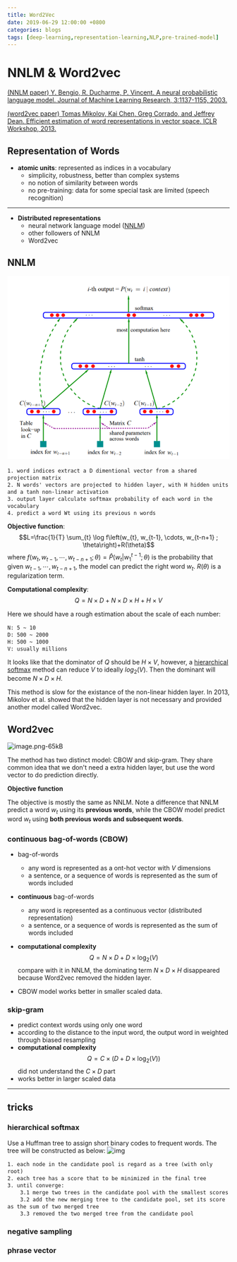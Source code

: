 ```yaml
---
title: Word2Vec
date: 2019-06-29 12:00:00 +0800
categories: blogs
tags: [deep-learning,representation-learning,NLP,pre-trained-model]
---
```


# NNLM & Word2vec

[(NNLM paper) Y. Bengio, R. Ducharme, P. Vincent. A neural probabilistic language model. Journal of Machine Learning Research, 3:1137-1155, 2003.](http://jmlr.org/papers/volume3/bengio03a/bengio03a.pdf)

[(word2vec paper) Tomas Mikolov, Kai Chen, Greg Corrado, and Jeffrey Dean. Efficient estimation of word representations in vector space. ICLR Workshop, 2013.](https://arxiv.org/pdf/1301.3781.pdf)

<!-- more -->

## Representation of Words

- **atomic units**: represented as indices in a vocabulary
    - simplicity, robustness, better than complex systems
    - no notion of similarity between words
    - no pre-training: data for some special task are limited (speech recognition)  
$$$$


----------


- **Distributed representations**
    - neural network language model ([NNLM](#NNLM))
    - other followers of NNLM
    - Word2vec

## NNLM
![img](/assets/images/2019/0629_NNLM.png)

    1. word indices extract a D dimentional vector from a shared projection matrix
    2. N words' vectors are projected to hidden layer, with H hidden units and a tanh non-linear activation
    3. output layer calculate softmax probability of each word in the vocabulary
    4. predict a word Wt using its previous n words
    
**Objective function**:
   $$L=\frac{1}{T} \sum_{t} \log f\left(w_{t}, w_{t-1}, \cdots, w_{t-n+1} ; \theta\right)+R(\theta)$$
where $f\left(w_{t}, w_{t-1}, \cdots, w_{t-n+1} ; \theta\right)=\hat{P}\left(w_{t} | w_{1}^{t-1}; \theta\right)$ is the probability that given $w_{t-1}, \cdots, w_{t-n+1}$, the model can predict the right word $w_t$. $R(\theta)$ is a regularization term.

**Computational complexity**:
    $$Q=N\times D+N\times D\times H + H\times V$$
    
Here we should have a rough estimation about the scale of each number:
    
    N: 5 ~ 10
    D: 500 ~ 2000
    H: 500 ~ 1000
    V: usually millions
    
It looks like that the dominator of $Q$ should be $H\times V$, however, a [hierarchical softmax](#hierarchical-softmax) method can reduce $V$ to ideally $log_2(V)$. Then the dominant will become $N\times D\times H$. 

This method is slow for the existance of the non-linear hidden layer. In 2013, Mikolov et al. showed that the hidden layer is not necessary and provided another model called Word2vec.

## **Word2vec**

![image.png-65kB](http://static.zybuluo.com/pluto-the-lost/evp8nezeasqq13wj4xd4aqqs/image.png)

The method has two distinct model: CBOW and skip-gram. They share common idea that we don't need a extra hidden layer, but use the word vector to do prediction directly.

**Objective function** 

The objective is mostly the same as NNLM. Note a difference that NNLM predict a word $w_t$ using its **previous words**, while the CBOW model predict word $w_t$ using **both previous words and subsequent words**.

### **continuous bag-of-words (CBOW)**

- bag-of-words
    - any word is represented as a ont-hot vector with $V$ dimensions
    - a sentence, or a sequence of words is represented as the sum of words included
$$$$

- **continuous** bag-of-words
    - any word is represented as a continuous vector (distributed representation)
    - a sentence, or a sequence of words is represented as the sum of words included
        
- **computational complexity**
$$Q=N \times D+D \times \log _{2}(V)$$
compare with it in NNLM, the dominating term $N \times D \times H$ disappeared because Word2vec removed the hidden layer.

- CBOW model works better in smaller scaled data.

### **skip-gram**

- predict context words using only one word
- according to the distance to the input word, the output word in weighted through biased resampling
- **computational complexity**
$$
Q=C \times\left(D+D \times \log _{2}(V)\right)
$$
did not understand the $C\times D$ part
- works better in larger scaled data

---
## tricks
### hierarchical softmax
Use a Huffman tree to assign short binary codes to frequent words. The tree will be constructed as below:
![img](http://static.zybuluo.com/pluto-the-lost/59wfrg4kw2b01d8tm3q395ey/image.png)
    
    1. each node in the candidate pool is regard as a tree (with only root)
    2. each tree has a score that to be minimized in the final tree
    3. until converge:
        3.1 merge two trees in the candidate pool with the smallest scores
        3.2 add the new merging tree to the candidate pool, set its score as the sum of two merged tree
        3.3 removed the two merged tree from the candidate pool

### negative sampling
### phrase vector




  [1]: http://static.zybuluo.com/pluto-the-lost/evp8nezeasqq13wj4xd4aqqs/image.png
  [2]: http://static.zybuluo.com/pluto-the-lost/h0uf4mfotx51ooaome06ypsu/image.png
  [3]: http://static.zybuluo.com/pluto-the-lost/59wfrg4kw2b01d8tm3q395ey/image.png